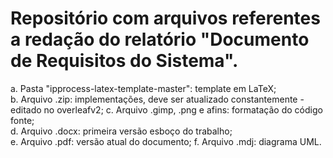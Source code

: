 # Repositório com arquivos referentes a redação do relatório "Documento de Requisitos do Sistema".  

a. Pasta "ipprocess-latex-template-master": template em LaTeX;  
b. Arquivo .zip: implementações, deve ser atualizado constantemente - editado no overleafv2;
c. Arquivo .gimp, .png e afins: formatação do código fonte;  
d. Arquivo .docx: primeira versão esboço do trabalho;  
e. Arquivo .pdf: versão atual do documento;
f. Arquivo .mdj: diagrama UML.
